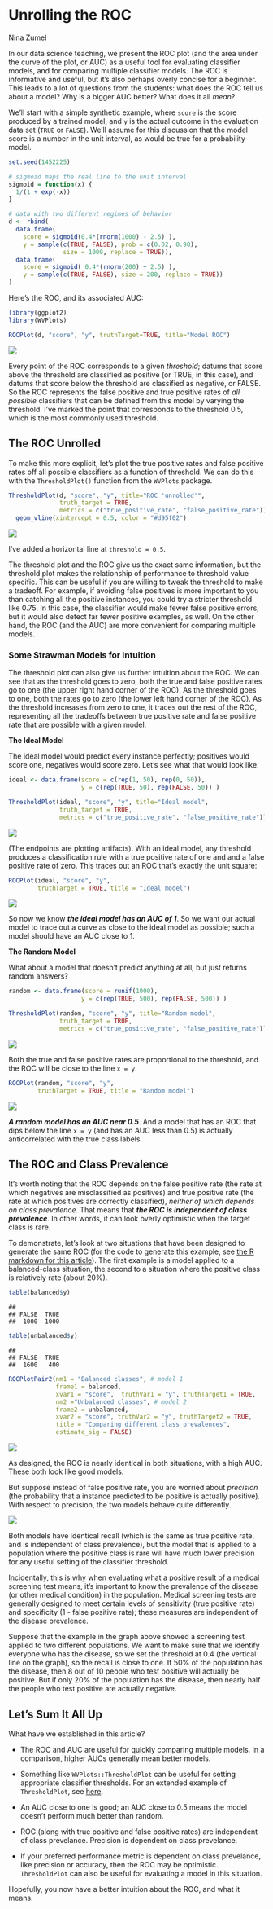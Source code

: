 Unrolling the ROC
================
Nina Zumel

In our data science teaching, we present the ROC plot (and the area
under the curve of the plot, or AUC) as a useful tool for evaluating
classifier models, and for comparing multiple classifier models. The ROC
is informative and useful, but it’s also perhaps overly concise for a
beginner. This leads to a lot of questions from the students: what does
the ROC tell us about a model? Why is a bigger AUC better? What does it
all *mean*?

We’ll start with a simple synthetic example, where `score` is the score
produced by a trained model, and `y` is the actual outcome in the
evaluation data set (`TRUE` or `FALSE`). We’ll assume for this
discussion that the model score is a number in the unit interval, as
would be true for a probability model.

``` r
set.seed(1452225)

# sigmoid maps the real line to the unit interval
sigmoid = function(x) {
  1/(1 + exp(-x))
}

# data with two different regimes of behavior
d <- rbind(
  data.frame(
    score = sigmoid(0.4*(rnorm(1000) - 2.5) ),
    y = sample(c(TRUE, FALSE), prob = c(0.02, 0.98), 
               size = 1000, replace = TRUE)),
  data.frame(
    score = sigmoid( 0.4*(rnorm(200) + 2.5) ), 
    y = sample(c(TRUE, FALSE), size = 200, replace = TRUE))
)
```

Here’s the ROC, and its associated AUC:

``` r
library(ggplot2)
library(WVPlots)
```

``` r
ROCPlot(d, "score", "y", truthTarget=TRUE, title="Model ROC") 
```

![](UnrollingROC_files/figure-gfm/unnamed-chunk-5-1.png)<!-- -->

Every point of the ROC corresponds to a given *threshold*; datums that
score above the threshold are classified as positive (or TRUE, in this
case), and datums that score below the threshold are classified as
negative, or FALSE. So the ROC represents the false positive and true
positive rates of *all possible* classifiers that can be defined from
this model by varying the threshold. I’ve marked the point that
corresponds to the threshold 0.5, which is the most commonly used
threshold.

## The ROC Unrolled

To make this more explicit, let’s plot the true positive rates and false
positive rates off all possible classifiers as a function of threshold.
We can do this with the `ThresholdPlot()` function from the `WVPlots`
package.

``` r
ThresholdPlot(d, "score", "y", title="ROC 'unrolled'",
              truth_target = TRUE,
              metrics = c("true_positive_rate", "false_positive_rate")) +
  geom_vline(xintercept = 0.5, color = "#d95f02")
```

![](UnrollingROC_files/figure-gfm/unnamed-chunk-6-1.png)<!-- -->

I’ve added a horizontal line at `threshold = 0.5`.

The threshold plot and the ROC give us the exact same information, but
the threshold plot makes the relationship of performance to threshold
value specific. This can be useful if you are willing to tweak the
threshold to make a tradeoff. For example, if avoiding false positives
is more important to you than catching all the positive instances, you
could try a stricter threshold like 0.75. In this case, the classifier
would make fewer false positive errors, but it would also detect far
fewer positive examples, as well. On the other hand, the ROC (and the
AUC) are more convenient for comparing multiple models.

### Some Strawman Models for Intuition

The threshold plot can also give us further intuition about the ROC. We
can see that as the threshold goes to zero, both the true and false
positive rates go to one (the upper right hand corner of the ROC). As
the threshold goes to one, both the rates go to zero (the lower left
hand corner of the ROC). As the threshold increases from zero to one, it
traces out the rest of the ROC, representing all the tradeoffs between
true positive rate and false positive rate that are possible with a
given model.

**The Ideal Model**

The ideal model would predict every instance perfectly; positives would
score one, negatives would score zero. Let’s see what that would look
like.

``` r
ideal <- data.frame(score = c(rep(1, 50), rep(0, 50)),
                    y = c(rep(TRUE, 50), rep(FALSE, 50)) )

ThresholdPlot(ideal, "score", "y", title="Ideal model",
              truth_target = TRUE,
              metrics = c("true_positive_rate", "false_positive_rate")) 
```

![](UnrollingROC_files/figure-gfm/unnamed-chunk-7-1.png)<!-- -->

(The endpoints are plotting artifacts). With an ideal model, any
threshold produces a classification rule with a true positive rate of
one and and a false positive rate of zero. This traces out an ROC that’s
exactly the unit square:

``` r
ROCPlot(ideal, "score", "y", 
        truthTarget = TRUE, title = "Ideal model")
```

![](UnrollingROC_files/figure-gfm/unnamed-chunk-8-1.png)<!-- -->

So now we know ***the ideal model has an AUC of 1***. So we want our
actual model to trace out a curve as close to the ideal model as
possible; such a model should have an AUC close to 1.

**The Random Model**

What about a model that doesn’t predict anything at all, but just
returns random answers?

``` r
random <- data.frame(score = runif(1000),
                    y = c(rep(TRUE, 500), rep(FALSE, 500)) )

ThresholdPlot(random, "score", "y", title="Random model",
              truth_target = TRUE,
              metrics = c("true_positive_rate", "false_positive_rate")) 
```

![](UnrollingROC_files/figure-gfm/unnamed-chunk-9-1.png)<!-- -->

Both the true and false positive rates are proportional to the
threshold, and the ROC will be close to the line `x = y`.

``` r
ROCPlot(random, "score", "y",
        truthTarget = TRUE, title = "Random model")
```

![](UnrollingROC_files/figure-gfm/unnamed-chunk-10-1.png)<!-- -->

***A random model has an AUC near 0.5***. And a model that has an ROC
that dips below the line `x = y` (and has an AUC less than 0.5) is
actually anticorrelated with the true class labels.

## The ROC and Class Prevalence

It’s worth noting that the ROC depends on the false positive rate (the
rate at which negatives are misclassified as positives) and true
positive rate (the rate at which positives are correctly classified),
*neither of which depends on class prevalence*. That means that ***the
ROC is independent of class prevalence***. In other words, it can look
overly optimistic when the target class is rare.

To demonstrate, let’s look at two situations that have been designed to
generate the same ROC (for the code to generate this example, see [the R
markdown for this
article](https://github.com/WinVector/WVPlots/blob/main/Examples/PickingThresholds/UnrollingROC.Rmd)).
The first example is a model applied to a balanced-class situation, the
second to a situation where the positive class is relatively rate (about
20%).

``` r
table(balanced$y)
```

    ## 
    ## FALSE  TRUE 
    ##  1000  1000

``` r
table(unbalanced$y)
```

    ## 
    ## FALSE  TRUE 
    ##  1600   400

``` r
ROCPlotPair2(nm1 = "Balanced classes", # model 1
             frame1 = balanced,
             xvar1 = "score",  truthVar1 = "y", truthTarget1 = TRUE,
             nm2 ="Unbalanced classes", # model 2
             frame2 = unbalanced,
             xvar2 = "score", truthVar2 = "y", truthTarget2 = TRUE,
             title = "Comparing different class prevalences",
             estimate_sig = FALSE)
```

![](UnrollingROC_files/figure-gfm/unnamed-chunk-12-1.png)<!-- -->

As designed, the ROC is nearly identical in both situations, with a high
AUC. These both look like good models.

But suppose instead of false positive rate, you are worried about
*precision* (the probability that a instance predicted to be positive is
actually positive). With respect to precision, the two models behave
quite differently.

![](UnrollingROC_files/figure-gfm/unnamed-chunk-13-1.png)<!-- -->

Both models have identical recall (which is the same as true positive
rate, and is independent of class prevalence), but the model that is
applied to a population where the positive class is rare will have much
lower precision for any useful setting of the classifier threshold.

Incidentally, this is why when evaluating what a positive result of a
medical screening test means, it’s important to know the prevalence of
the disease (or other medical condition) in the population. Medical
screening tests are generally designed to meet certain levels of
sensitivity (true positive rate) and specificity (1 - false positive
rate); these measures are independent of the disease prevalence.

Suppose that the example in the graph above showed a screening test
applied to two different populations. We want to make sure that we
identify everyone who has the disease, so we set the threshold at 0.4
(the vertical line on the graph), so the recall is close to one. If 50%
of the population has the disease, then 8 out of 10 people who test
positive will actually be positive. But if only 20% of the population
has the disease, then nearly half the people who test positive are
actually negative.

## Let’s Sum It All Up

What have we established in this article?

  - The ROC and AUC are useful for quickly comparing multiple models. In
    a comparison, higher AUCs generally mean better models.

  - Something like `WVPlots::ThresholdPlot` can be useful for setting
    appropriate classifier thresholds. For an extended example of
    `ThresholdPlot`, see
    [here](https://github.com/WinVector/WVPlots/blob/main/Examples/PickingThresholds/PickingThresholds.md).

  - An AUC close to one is good; an AUC close to 0.5 means the model
    doesn’t perform much better than random.

  - ROC (along with true positive and false positive rates) are
    independent of class prevelance. Precision is dependent on class
    prevelance.

  - If your preferred performance metric is dependent on class
    prevelance, like precision or accuracy, then the ROC may be
    optimistic. `ThresholdPlot` can also be useful for evaluating a
    model in this situation.

Hopefully, you now have a better intuition about the ROC, and what it
means.
